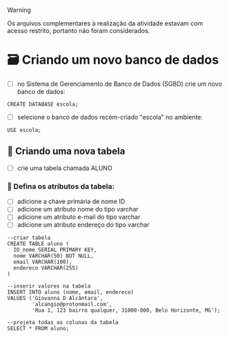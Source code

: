 > [!WARNING]
> Os arquivos complementares à realização da atividade estavam com acesso restrito, portanto não foram considerados.


# 🗃 Criando um novo banco de dados
- [ ] no Sistema de Gerenciamento de Banco de Dados (SGBD) crie um novo banco de dados:
```
CREATE DATABASE escola;
```
- [ ] selecione o banco de dados recém-criado "escola" no ambiente:
```
USE escola;
```

## 🧾 Criando uma nova tabela
- [ ] crie uma tabela chamada ALUNO
### 🔖 Defina os atributos da tabela:
- [ ] adicione a chave primária de nome ID
- [ ] adicione um atributo nome do tipo varchar
- [ ] adicione um atributo e-mail do tipo varchar
- [ ] adicione um atributo endereço do tipo varchar
```
--criar tabela
CREATE TABLE aluno (
  ID_nome SERIAL PRIMARY KEY,
  nome VARCHAR(50) NOT NULL,
  email VARCHAR(100),
  endereco VARCHAR(255)
) 
 
--inserir valores na tabela
INSERT INTO aluno (nome, email, endereco) 
VALUES ('Giovanna D Alcântara', 
        'alcangio@protonmail.com', 
        'Rua 1, 123 bairro qualquer, 31000-000, Belo Horizonte, MG');

--projeta todas as colunas da tabela
SELECT * FROM aluno;
```
